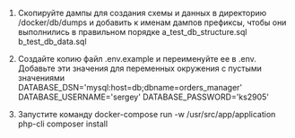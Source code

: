 1) Скопируйте дампы для создания схемы и данных в директорию /docker/db/dumps и добавить к именам дампов префиксы, чтобы они выполнились в правильном порядке
a_test_db_structure.sql
b_test_db_data.sql

2) Создайте копию файл .env.example и переименуйте ее в .env.
Добавьте эти значения для переменных окружения с пустыми значениями
DATABASE_DSN='mysql:host=db;dbname=orders_manager'
DATABASE_USERNAME='sergey'
DATABASE_PASSWORD='ks2905'

3) Запустите команду docker-compose run -w /usr/src/app/application php-cli composer install
